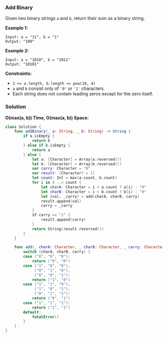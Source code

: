 
### Add Binary

Given two binary strings `a` and `b`, return their sum as a binary string.

__Example 1:__
```
Input: a = "11", b = "1"
Output: "100"
```
__Example 2:__
```
Input: a = "1010", b = "1011"
Output: "10101"
```

__Constraints:__
* `1 <= a.length, b.length <= pow(10, 4)`
* `a` and `b` consist only of `'0'` or `'1'` characters.
* Each string does not contain leading zeros except for the zero itself.

### Solution
__O(max(a, b)) Time, O(max(a, b)) Space:__
```Swift
class Solution {
    func addBinary(_ a: String, _ b: String) -> String {
        if a.isEmpty {
            return b
        } else if b.isEmpty {
            return a
        } else {
            let a: [Character] = Array(a.reversed())
            let b: [Character] = Array(b.reversed())
            var carry: Character = "0"
            var result: [Character] = []
            let count: Int = max(a.count, b.count)
            for i in 0 ..< count {
                let charA: Character = i < a.count ? a[i] : "0"
                let charB: Character = i < b.count ? b[i] : "0"
                let (val, _carry) = add(charA, charB, carry)
                result.append(val)
                carry = _carry
            }
            if carry == "1" {
                result.append(carry)
            }
            return String(result.reversed())
        }
    }

    func add(_ charA: Character, _ charB: Character, _ carry: Character) -> (Character, Character) {
        switch (charA, charB, carry) {
        case ("0", "0", "0"):
            return ("0", "0")
        case ("1", "0", "0"), 
             ("0", "1", "0"), 
             ("0", "0", "1"):
            return ("1", "0")
        case ("1", "1", "0"), 
             ("1", "0", "1"), 
             ("0", "1", "1"):
            return ("0", "1")
        case ("1", "1", "1"):
            return ("1", "1")
        default:
            fatalError()
        }
    }
}
```